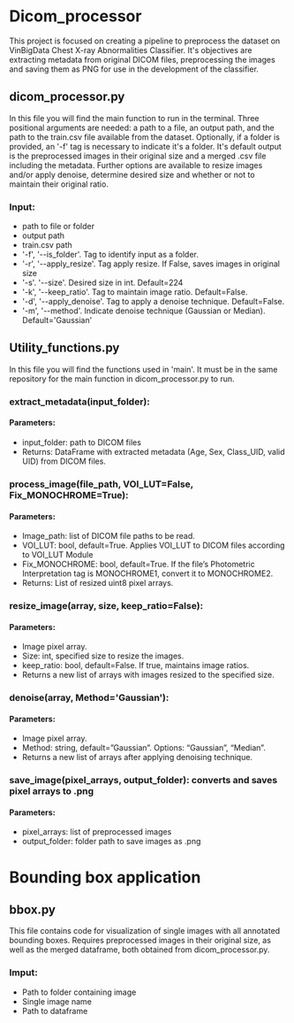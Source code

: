 # Dicom_processor
This project is focused on creating a pipeline to preprocess the dataset on VinBigData Chest X-ray Abnormalities Classifier. It's objectives are extracting metadata from original DICOM files, preprocessing the images and saving them as PNG for use in the development of the classifier.

## dicom_processor.py
In this file you will find the main function to run in the terminal. Three positional arguments are needed: a path to a file, an output path, and the path to the train.csv file available from the dataset.
Optionally, if a folder is provided, an '-f' tag is necessary to indicate it's a folder.
It's default output is the preprocessed images in their original size and a merged .csv file including the metadata. Further options are available to resize images and/or apply denoise, determine desired size and whether or not to maintain their original ratio.
### Input:
- path to file or folder
- output path
- train.csv path
- '-f', '--is_folder'. Tag to identify input as a folder.
- '-r', '--apply_resize'. Tag apply resize. If False, saves images in original size
- '-s'. '--size'. Desired size in int. Default=224
- '-k', '--keep_ratio'. Tag to maintain image ratio. Default=False.
- '-d', '--apply_denoise'. Tag to apply a denoise technique. Default=False.
- '-m', '--method'. Indicate denoise technique (Gaussian or Median). Default='Gaussian'

## Utility_functions.py
In this file you will find the functions used in 'main'. It must be in the same repository for the main function in dicom_processor.py to run.

### extract_metadata(input_folder):
#### Parameters: 
- input_folder: path to DICOM files
- Returns: DataFrame with extracted metadata (Age, Sex, Class_UID, valid UID) from DICOM files.

### process_image(file_path, VOI_LUT=False, Fix_MONOCHROME=True):
#### Parameters:
- Image_path: list of DICOM file paths to be read.
- VOI_LUT: bool, default=True. Applies VOI_LUT to DICOM files according to VOI_LUT Module
- Fix_MONOCHROME: bool, default=True. If the file’s Photometric Interpretation tag is MONOCHROME1, convert it to MONOCHROME2.
- Returns: List of resized uint8 pixel arrays.

### resize_image(array, size, keep_ratio=False):
#### Parameters:
- Image pixel array.
- Size: int, specified size to resize the images.
- keep_ratio: bool, default=False. If true, maintains image ratios.
- Returns a new list of arrays with images resized to the specified size.

### denoise(array, Method='Gaussian'):
#### Parameters:
- Image pixel array.
- Method: string, default=”Gaussian”. Options: “Gaussian”, “Median”.
- Returns a new list of arrays after applying denoising technique.

### save_image(pixel_arrays, output_folder): converts and saves pixel arrays to .png
#### Parameters:
- pixel_arrays: list of preprocessed images
- output_folder: folder path to save images as .png

# Bounding box application
## bbox.py
This file contains code for visualization of single images with all annotated bounding boxes. Requires preprocessed images in their original size, as well as the merged dataframe, both obtained from dicom_processor.py.
### Imput:
- Path to folder containing image
- Single image name
- Path to dataframe
